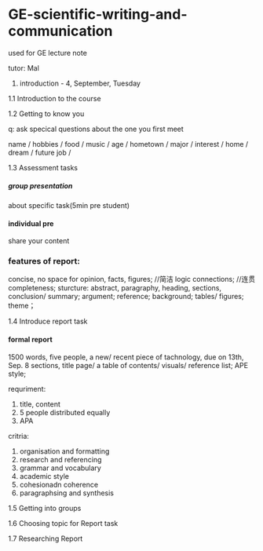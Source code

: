 # GE-scientific-writing-and-communication
used for GE lecture note

tutor: Mal 

1. introduction - 4, September, Tuesday

1.1 Introduction to the course

1.2 Getting to know you 

q: ask specical questions about the one you first meet

name / hobbies / food / music / age / hometown / major / interest / home / dream / future job / 

1.3 Assessment tasks

##### group presentation
about specific task(5min pre student)
#### individual pre
share your content

### features of report:

concise, no space for opinion, facts, figures; //简洁
logic connections; //连贯
completeness; 
sturcture:
abstract, paragraphy, heading, sections, conclusion/ summary; argument; reference; background; tables/ figures; theme；

1.4 Introduce report task

#### formal report
1500 words, five people, a new/ recent piece of tachnology, due on 13th, Sep.
8 sections, title page/ a table of contents/ visuals/ reference list;
APE style;

requriment:
1. title, content
2. 5 people distributed equally
3. APA

critria:
1. organisation and formatting 
2. research and referencing 
3. grammar and vocabulary 
4. academic style
5. cohesionadn coherence
5. paragraphsing and synthesis


1.5 Getting into groups 

1.6 Choosing topic for Report task

1.7 Researching Report





